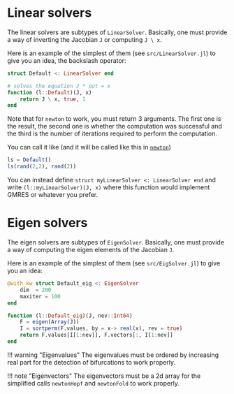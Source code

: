 # Linear solvers

The linear solvers are subtypes of `LinearSolver`. Basically, one must provide a way of inverting the Jacobian `J` or computing `J \ x`.

Here is an example of the simplest of them (see `src/LinearSolver.jl`) to give you an idea, the backslash operator:

```julia
struct Default <: LinearSolver end

# solves the equation J * out = x
function (l::Default)(J, x)
    return J \ x, true, 1
end
```

Note that for `newton` to work, you must return 3 arguments. The first one is the result, the second one is whether the computation was successful and the third is the number of iterations required to perform the computation.

You can call it like (and it will be called like this in [`newton`](@ref))

```julia
ls = Default()
ls(rand(2,2), rand(2))
```

You can instead define `struct myLinearSolver <: LinearSolver end` and write `(l::myLinearSolver)(J, x)` where this function would implement GMRES or whatever you prefer.

# Eigen solvers

The eigen solvers are subtypes of `EigenSolver`. Basically, one must provide a way of computing the eigen elements of the Jacobian `J`.

Here is an example of the simplest of them (see `src/EigSolver.jl`) to give you an idea:

```julia
@with_kw struct Default_eig <: EigenSolver
    dim  = 200
    maxiter = 100
end

function (l::Default_eig)(J, nev::Int64)
    F = eigen(Array(J))
    I = sortperm(F.values, by = x-> real(x), rev = true)
    return F.values[I[1:nev]], F.vectors[:, I[1:nev]]
end
```

!!! warning "Eigenvalues"
    The eigenvalues must be ordered by increasing real part for the detection of bifurcations to work properly.
	
!!! note "Eigenvectors"
    The eigenvectors must be a 2d array for the simplified calls `newtonHopf` and `newtonFold` to work properly.
